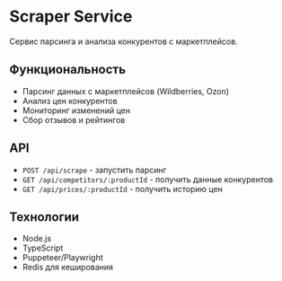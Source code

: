 # Scraper Service

Сервис парсинга и анализа конкурентов с маркетплейсов.

## Функциональность

- Парсинг данных с маркетплейсов (Wildberries, Ozon)
- Анализ цен конкурентов
- Мониторинг изменений цен
- Сбор отзывов и рейтингов

## API

- `POST /api/scrape` - запустить парсинг
- `GET /api/competitors/:productId` - получить данные конкурентов
- `GET /api/prices/:productId` - получить историю цен

## Технологии

- Node.js
- TypeScript
- Puppeteer/Playwright
- Redis для кеширования
